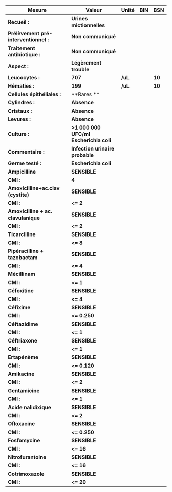 |                Mesure               |                Valeur                | Unité |BIN|  BSN |
|-------------------------------------|--------------------------------------|-------|---|------|
|            **Recueil :**            |       **Urines mictionnelles**       |       |   |      |
|**Prélèvement pré-interventionnel :**|          **Non communiqué**          |       |   |      |
|    **Traitement antibiotique :**    |          **Non communiqué**          |       |   |      |
|             **Aspect :**            |        **Légèrement trouble**        |       |   |      |
|           **Leucocytes :**          |                **707**               |**/uL**|   |**10**|
|            **Hématies :**           |                **199**               |**/uL**|   |**10**|
|     **Cellules épithéliales :**     |           **Rares        **          |       |   |      |
|           **Cylindres :**           |              **Absence**             |       |   |      |
|            **Cristaux :**           |              **Absence**             |       |   |      |
|            **Levures :**            |              **Absence**             |       |   |      |
|            **Culture :**            |**>1 000 000 UFC/ml Escherichia coli**|       |   |      |
|          **Commentaire :**          |    **Infection urinaire probable**   |       |   |      |
|          **Germe testé :**          |         **Escherichia coli**         |       |   |      |
|           **Ampicilline**           |             **SENSIBLE**             |       |   |      |
|              **CMI :**              |                 **4**                |       |   |      |
|  **Amoxicilline+ac.clav (cystite)** |             **SENSIBLE**             |       |   |      |
|              **CMI :**              |               **<= 2**               |       |   |      |
| **Amoxicilline + ac. clavulanique** |             **SENSIBLE**             |       |   |      |
|              **CMI :**              |               **<= 2**               |       |   |      |
|           **Ticarcilline**          |             **SENSIBLE**             |       |   |      |
|              **CMI :**              |               **<= 8**               |       |   |      |
|    **Pipéracilline + tazobactam**   |             **SENSIBLE**             |       |   |      |
|              **CMI :**              |               **<= 4**               |       |   |      |
|            **Mécillinam**           |             **SENSIBLE**             |       |   |      |
|              **CMI :**              |               **<= 1**               |       |   |      |
|            **Céfoxitine**           |             **SENSIBLE**             |       |   |      |
|              **CMI :**              |               **<= 4**               |       |   |      |
|             **Céfixime**            |             **SENSIBLE**             |       |   |      |
|              **CMI :**              |             **<= 0.250**             |       |   |      |
|           **Céftazidime**           |             **SENSIBLE**             |       |   |      |
|              **CMI :**              |               **<= 1**               |       |   |      |
|           **Céftriaxone**           |             **SENSIBLE**             |       |   |      |
|              **CMI :**              |               **<= 1**               |       |   |      |
|            **Ertapénème**           |             **SENSIBLE**             |       |   |      |
|              **CMI :**              |             **<= 0.120**             |       |   |      |
|            **Amikacine**            |             **SENSIBLE**             |       |   |      |
|              **CMI :**              |               **<= 2**               |       |   |      |
|           **Gentamicine**           |             **SENSIBLE**             |       |   |      |
|              **CMI :**              |               **<= 1**               |       |   |      |
|        **Acide nalidixique**        |             **SENSIBLE**             |       |   |      |
|              **CMI :**              |               **<= 2**               |       |   |      |
|            **Ofloxacine**           |             **SENSIBLE**             |       |   |      |
|              **CMI :**              |             **<= 0.250**             |       |   |      |
|           **Fosfomycine**           |             **SENSIBLE**             |       |   |      |
|              **CMI :**              |               **<= 16**              |       |   |      |
|         **Nitrofurantoine**         |             **SENSIBLE**             |       |   |      |
|              **CMI :**              |               **<= 16**              |       |   |      |
|          **Cotrimoxazole**          |             **SENSIBLE**             |       |   |      |
|              **CMI :**              |               **<= 20**              |       |   |      |